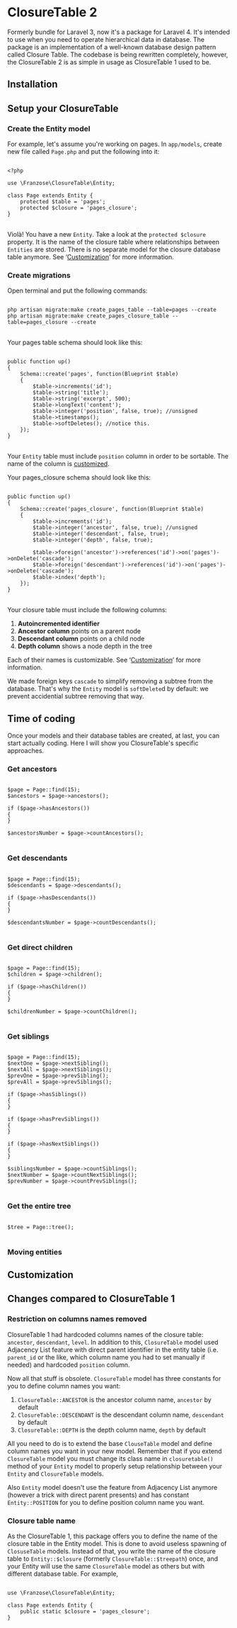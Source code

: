 # ClosureTable 2

Formerly bundle for Laravel 3, now it's a package for Laravel 4. It's intended to use when you need to operate hierarchical data in database. The package is an implementation of a well-known database design pattern called Closure Table. The codebase is being rewritten completely, however, the ClosureTable 2 is as simple in usage as ClosureTable 1 used to be.

## Installation

## Setup your ClosureTable
### Create the Entity model
For example, let's assume you're working on pages. In `app/models`, create new file called `Page.php` and put the following into it:

<pre>
<code>
&lt;?php

use \Franzose\ClosureTable\Entity;

class Page extends Entity {
    protected $table = 'pages';
    protected $closure = 'pages_closure';
}
</code>
</pre>

Violà! You have a new `Entity`. Take a look at the `protected $closure` property. It is the name of the closure table where relationships between `Entities` are stored. There is no separate model for the closure database table anymore. See ‘<a href="#customization">Customization</a>’ for more information.

### Create migrations

Open terminal and put the following commands:
<pre>
<code>
php artisan migrate:make create_pages_table --table=pages --create
php artisan migrate:make create_pages_closure_table --table=pages_closure --create
</code>
</pre>

Your pages table schema should look like this:
<pre>
<code>
public function up()
{
	Schema::create('pages', function(Blueprint $table)
	{
		$table->increments('id');
        $table->string('title');
        $table->string('excerpt', 500);
        $table->longText('content');
        $table->integer('position', false, true); //unsigned
		$table->timestamps();
        $table->softDeletes(); //notice this.
	});
}
</code>
</pre>

Your `Entity` table must include `position` column in order to be sortable. The name of the column is <a href="#customization">customized</a>.

Your pages_closure schema should look like this:
<pre>
<code>
public function up()
{
	Schema::create('pages_closure', function(Blueprint $table)
	{
		$table->increments('id');
        $table->integer('ancestor', false, true); //unsigned
        $table->integer('descendant', false, true);
        $table->integer('depth', false, true);

        $table->foreign('ancestor')->references('id')->on('pages')->onDelete('cascade');
        $table->foreign('descendant')->references('id')->on('pages')->onDelete('cascade');
        $table->index('depth');
	});
}
</code>
</pre>

Your closure table must include the following columns:
1. **Autoincremented identifier**<br>
2. **Ancestor column** points on a parent node<br>
3. **Descendant column** points on a child node<br>
4. **Depth column** shows a node depth in the tree

Each of their names is customizable. See ‘<a href="#customization">Customization</a>’ for more information.

We made foreign keys `cascade` to simplify removing a subtree from the database. That's why the `Entity` model is `softDelete`d by default: we prevent accidential subtree removing that way.

## Time of coding
Once your models and their database tables are created, at last, you can start actually coding. Here I will show you ClosureTable's specific approaches.

### Get ancestors

<pre>
<code>
$page = Page::find(15);
$ancestors = $page->ancestors();

if ($page->hasAncestors())
{
}

$ancestorsNumber = $page->countAncestors();
</code>
</pre>

### Get descendants

<pre>
<code>
$page = Page::find(15);
$descendants = $page->descendants();

if ($page->hasDescendants())
{
}

$descendantsNumber = $page->countDescendants();
</code>
</pre>

### Get direct children

<pre>
<code>
$page = Page::find(15);
$children = $page->children();

if ($page->hasChildren())
{
}

$childrenNumber = $page->countChildren();
</code>
</pre>

### Get siblings

<pre>
<code>
$page = Page::find(15);
$nextOne = $page->nextSibling();
$nextAll = $page->nextSiblings();
$prevOne = $page->prevSibling();
$prevAll = $page->prevSiblings();

if ($page->hasSiblings())
{
}

if ($page->hasPrevSiblings())
{
}

if ($page->hasNextSiblings())
{
}

$siblingsNumber = $page->countSiblings();
$nextNumber = $page->countNextSiblings();
$prevNumber = $page->countPrevSiblings();
</code>
</pre>

### Get the entire tree

<pre>
<code>
$tree = Page::tree();
</code>
</pre>

### Moving entities

## Customization


## Changes compared to ClosureTable 1
### Restriction on columns names removed
ClosureTable 1 had hardcoded columns names of the closure table: `ancestor`, `descendant`, `level`. In addition to this, `ClosureTable` model used Adjacency List feature with direct parent identifier in the entity table (i.e. `parent_id` or the like, which column name you had to set manually if needed) and hardcoded `position` column.

Now all that stuff is obsolete. `ClosureTable` model has three constants for you to define column names you want:
1. `ClosureTable::ANCESTOR` is the ancestor column name, `ancestor` by default
2. `ClosureTable::DESCENDANT` is the descendant column name, `descendant` by default
3. `ClosureTable::DEPTH` is the depth column name, `depth` by default

All you need to do is to extend the base `ClouseTable` model and define column names you want in your new model. Remember that if you extend `ClosureTable` model you must change its class name in `closuretable()` method of your `Entity` model to properly setup relationship between your `Entity` and `ClosureTable` models.

Also `Entity` model doesn't use the feature from Adjacency List anymore (however a trick with direct parent presents) and has constant `Entity::POSITION` for you to define position column name you want.

### Closure table name
As the ClosureTable 1, this package offers you to define the name of the closure table in the Entity model. This is done to avoid useless spawning of `ClosuseTable` models. Instead of that, you write the name of the closure table to `Entity::$closure` (formerly `ClosureTable::$treepath`) once, and your Entity will use the same `ClosureTable` model as others but with different database table. For example,

<pre>
<code>
use \Franzose\ClosureTable\Entity;

class Page extends Entity {
    public static $closure = 'pages_closure';
}
</code>
</pre>
